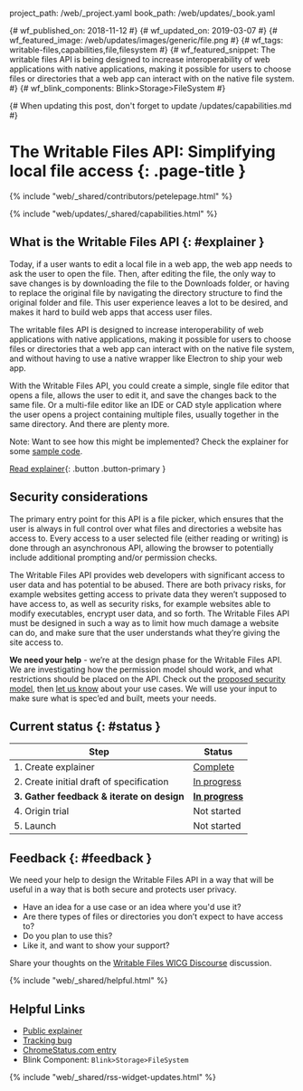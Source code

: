 project_path: /web/_project.yaml
book_path: /web/updates/_book.yaml

{# wf_published_on: 2018-11-12 #}
{# wf_updated_on: 2019-03-07 #}
{# wf_featured_image: /web/updates/images/generic/file.png #}
{# wf_tags: writable-files,capabilities,file,filesystem #}
{# wf_featured_snippet: The writable files API is being designed to increase interoperability of web applications with native applications, making it possible for users to choose files or directories that a web app can interact with on the native file system. #}
{# wf_blink_components: Blink>Storage>FileSystem #}

{# When updating this post, don't forget to update /updates/capabilities.md #}

# The Writable Files API: Simplifying local file access {: .page-title }

{% include "web/_shared/contributors/petelepage.html" %}

<div class="clearfix"></div>

{% include "web/updates/_shared/capabilities.html" %}

## What is the Writable Files API {: #explainer }

Today, if a user wants to edit a local file in a web app, the web app needs
to ask the user to open the file. Then, after editing the file, the only way
to save changes is by downloading the file to the Downloads folder, or having
to replace the original file by navigating the directory structure to find the
original folder and file. This user experience leaves a lot to be desired, and
makes it hard to build web apps that access user files.

The writable files API is designed to increase interoperability of web
applications with native applications, making it possible for users to choose
files or directories that a web app can interact with on the native file
system, and without having to use a native wrapper like Electron to ship your
web app.

With the Writable Files API, you could create a simple, single file editor
that opens a file, allows the user to edit it, and save the changes back to
the same file. Or a multi-file editor like an IDE or CAD style application
where the user opens a project containing multiple files, usually together in
the same directory. And there are plenty more.

Note: Want to see how this might be implemented? Check the explainer for
some [sample code](https://github.com/WICG/writable-files/blob/master/EXPLAINER.md#example-code).

[Read explainer][explainer]{: .button .button-primary }

## Security considerations

The primary entry point for this API is a
file picker, which ensures that the user is always in full control over
what files and directories a website has access to. Every access to a
user selected file (either reading or writing) is done through an
asynchronous API, allowing the browser to potentially include additional
prompting and/or permission checks.

The Writable Files API provides web developers with significant access
to user data and has potential to be abused. There are both privacy
risks, for example websites getting access to private data they weren’t
supposed to have access to, as well as security risks, for example
websites able to modify executables, encrypt user data, and so forth.
The Writable Files API must be designed in such a way as to limit how
much damage a website can do, and make sure that the user understands
what they’re giving the site access to.

<aside class="key-point">
  <b>We need your help</b> - we’re at the design phase for the Writable Files
  API. We are investigating how the permission model should work, and
  what restrictions should be placed on the API. Check out the
  <a href="https://github.com/WICG/writable-files/blob/master/EXPLAINER.md#proposed-security-models">
  proposed security model</a>, then <a href="#feedback">let us know</a> about
  your use cases. We will use your input to make sure what is spec’ed and
  built, meets your needs.
</aside>

## Current status {: #status }

| Step                                       | Status                       |
| ------------------------------------------ | ---------------------------- |
| 1. Create explainer                        | [Complete][explainer]        |
| 2. Create initial draft of specification   | [In progress][spec]          |
| **3. Gather feedback & iterate on design** | [**In progress**](#feedback) |
| 4. Origin trial                            | Not started                  |
| 5. Launch                                  | Not started                  |

## Feedback {: #feedback }

We need your help to design the Writable Files API in a way that will be
useful in a way that is both secure and protects user privacy.

* Have an idea for a use case or an idea where you'd use it?
* Are there types of files or directories you don’t expect to have access to?
* Do you plan to use this?
* Like it, and want to show your support?

Share your thoughts on the [Writable Files WICG Discourse][wicg-discourse]
discussion.

{% include "web/_shared/helpful.html" %}

## Helpful Links

* [Public explainer][explainer]
* [Tracking bug][cr-bug]
* [ChromeStatus.com entry][cr-status]
* Blink Component: `Blink>Storage>FileSystem`

{% include "web/_shared/rss-widget-updates.html" %}

[spec]: https://wicg.github.io/writable-files/
[cr-bug]: https://bugs.chromium.org/p/chromium/issues/detail?id=853326
[cr-status]: https://www.chromestatus.com/features/6284708426022912
[explainer]: https://github.com/WICG/writable-files/blob/master/EXPLAINER.md
[wicg-discourse]: https://discourse.wicg.io/t/writable-file-api/1433
